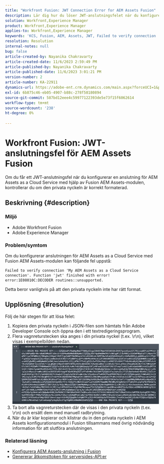 ```yaml
---
title: "Workfront Fusion: JWT Connection Error for AEM Assets Fusion"
description: Lär dig hur du löser JWT-anslutningsfelet när du konfigurerar en anslutning med AEM Assets Fusion. Formatera den privata nyckeln korrekt.
solution: Workfront,Experience Manager
product: Workfront,Experience Manager
applies-to: Workfront,Experience Manager
keywords: 'KCS, Fusion, AEM, Assets, JWT, Failed to verify connection '
resolution: Resolution
internal-notes: null
bug: false
article-created-by: Nayanika Chakravarty
article-created-date: 11/6/2023 2:59:49 PM
article-published-by: Nayanika Chakravarty
article-published-date: 11/6/2023 3:01:21 PM
version-number: 2
article-number: KA-22911
dynamics-url: https://adobe-ent.crm.dynamics.com/main.aspx?forceUCI=1&pagetype=entityrecord&etn=knowledgearticle&id=b9511e1f-b57c-ee11-8179-6045bd006295
exl-id: 6b875c46-eb05-4907-b88c-278f58180894
source-git-commit: 587bd12eee4c59977122393de5e73f15f6062614
workflow-type: tm+mt
source-wordcount: '238'
ht-degree: 0%

---
```


# Workfront Fusion: JWT-anslutningsfel för AEM Assets Fusion


Om du får ett JWT-anslutningsfel när du konfigurerar en anslutning för AEM Assets as a Cloud Service med hjälp av Fusion AEM Assets-modulen, kontrollerar du om den privata nyckeln är korrekt formaterad.

## Beskrivning {#description}


### Miljö

- Adobe Workfront Fusion
- Adobe Experience Manager


### Problem/symtom

Om du konfigurerar anslutningen för AEM Assets as a Cloud Service med Fusion AEM Assets-modulen kan följande fel uppstå:


```
Failed to verify connection 'My AEM Assets as a Cloud Service connection'. Function 'jwt' finished with error! error:1E08010C:DECODER routines::unsupported.
```


Detta beror vanligtvis på att den privata nyckeln inte har rätt format.


## Upplösning {#resolution}


Följ de här stegen för att lösa felet:

1. Kopiera den privata nyckeln i JSON-filen som hämtats från Adobe Developer Console och öppna den i ett textredigeringsprogram.
2. Flera vagnreturstecken ska anges i din privata nyckel (t.ex. \r\n), vilket visas i exempelbilden nedan.     ![](assets/3dbe4410-3d5e-ee11-be6f-6045bd006d92.png)
3. Ta bort alla vagnreturstecken där de visas i den privata nyckeln (t.ex. \r\n) och ersätt dem med manuell radbrytning.
4. När du är klar kopierar och klistrar du in den privata nyckeln i AEM Assets konfigurationsmodul i Fusion tillsammans med övrig nödvändig information för att slutföra anslutningen.


### Relaterad läsning

- [Konfigurera AEM Assets-anslutning i Fusion](https://experienceleague.adobe.com/docs/workfront/using/adobe-workfront-fusion/fusion-apps-and-modules/aem-assets-modules.html?lang=en)
- [Genererar åtkomsttoken för serversides-API:er](https://experienceleague.adobe.com/docs/experience-manager-cloud-service/content/implementing/developing/generating-access-tokens-for-server-side-apis.html?lang=en#the-server-to-server-flow)
